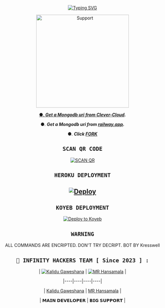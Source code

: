   <div align="center">
<a href="https://git.io/typing-svg"><img src="https://readme-typing-svg.demolab.com?font=Ribeye&size=50&pause=1000&color=F710B1&center=true&width=910&height=100&lines=I'AnonyMous42 ;MULTI+DEVICE+WHATSAPP+BOT;CREATED+BY+💝Kresswell💝;PUBLIC+RELESED+DATE;2023.07.29;ALL+COMMANDS+ARE+ENCRPTED." alt="Typing SVG" /></a>
  
<p align="center">  
  <a href="https://chat.whatsapp.com/LkP8QZqdhXUKxmc0hUPip5">
    <img alt=Support height="300" src="https://telegra.ph/file/2408d7efdb0b956524f78.jpg">

●. ***Get a Mongodb uri from [Clever-Cloud](https://api.clever-cloud.com/v2/session/login).***

●. ***Get a Mongodb uri from [railway.app](https://railway.app).***

●.  ***Click [FORK](https://github.com/KALINDU-LK/SONIC-MD/fork)***


## ```SCAN QR CODE```
[![SCAN QR](https://repl.it/badge/github/quiec/whatsasena)](https://replit.com/@kalidugaweshana/BUTTER-QUEEN-MD)
   
## ```HEROKU DEPLOYMENT```

[![Deploy](https://www.herokucdn.com/deploy/button.svg)](https://heroku.com/deploy?template=https://github.com/Kresswell/SONIC-MD)
---------

## ```KOYEB DEPLOYMENT``` 


[![Deploy to Koyeb](https://www.koyeb.com/static/images/deploy/button.svg)](https://app.koyeb.com/apps/deploy?type=git&repository=github.com/Kresswell/SONIC-MD&branch=main&env[SESSION_ID]&env[OWNER_NUMBER]=254768153167&env[MONGODB_URI]&&env[OWNER_NAME]=Kresswell&env[KOYEB_API]&env[PREFIX]=.&env[ALIVE_IMG]=https://i.ibb.co/2n3DC0b/Sonic.jpg&env[global_url]=instagram.com&env[FAKE_COUNTRY_CODE]=92&env[READ_MESSAGE]=false&env[DISABLE_PM]=false&env[WORKTYPE]=public&env[THEME]=SONIC-MD&env[PACK_INFO]=SONIC-MD;BY-KALINDU&name=SONIC-MD&env[KOYEB_NAME]=SONIC-MD&env[ANTILINK_VALUES]=chat.whatsapp.com&env[PORT]=8000)



## ```WARNING```

ALL COMMANDS ARE ENCRIPTED. DON'T TRY DECRIPT. BOT BY Kresswell


 ## ```🐝 INFINITY HACKERS TEAM [ Since 2023 ] :```

 

  <div align="center">

  

| [![Kalidu Gaweshana](https://github.com/KALINDU-LK.png?size=200)](https://github.com/KALINDU-LK) | [![MR Hansamala](https://github.com/mrhansamala.png?size=200)](https://github.com/mrhansamala) |

|----|----|----|----|

| [Kalidu Gaweshana](https://github.com/KALINDU-LK) | [MR Hansamala](https://github.com/mrhansamala) | 

|  𝗠𝗔𝗜𝗡 𝗗𝗘𝗩𝗘𝗟𝗢𝗣𝗘𝗥 | 𝗕𝗜𝗚 𝗦𝗨𝗣𝗣𝗢𝗥𝗧 |

  

  </div>


